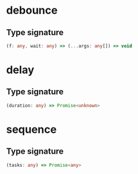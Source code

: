 # debounce

## Type signature

<!-- prettier-ignore-start -->
```typescript
(f: any, wait: any) => (...args: any[]) => void
```
<!-- prettier-ignore-end -->

# delay

## Type signature

<!-- prettier-ignore-start -->
```typescript
(duration: any) => Promise<unknown>
```
<!-- prettier-ignore-end -->

# sequence

## Type signature

<!-- prettier-ignore-start -->
```typescript
(tasks: any) => Promise<any>
```
<!-- prettier-ignore-end -->

